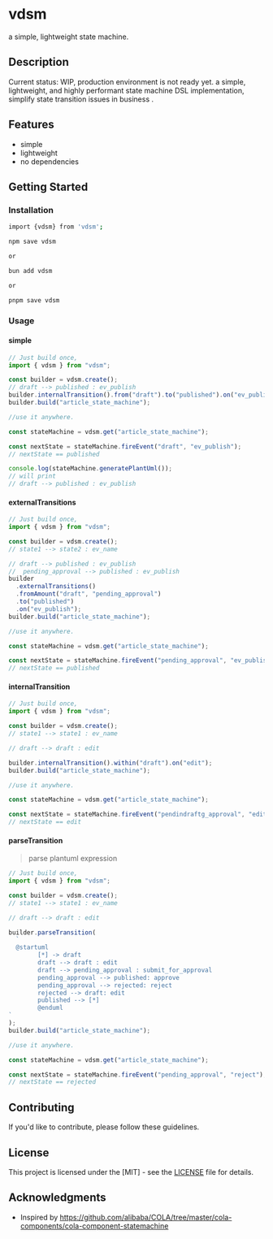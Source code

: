# vdsm

a simple, lightweight state machine.

## Description

Current status: WIP, production environment is not ready yet.
a simple, lightweight, and highly performant state machine DSL implementation, simplify state transition issues in business .

## Features

- simple
- lightweight
- no dependencies

## Getting Started

### Installation

```bash
import {vdsm} from 'vdsm';

npm save vdsm

or

bun add vdsm

or

pnpm save vdsm

```

### Usage

#### simple

```typescript
// Just build once,
import { vdsm } from "vdsm";

const builder = vdsm.create();
// draft --> published : ev_publish
builder.internalTransition().from("draft").to("published").on("ev_publish");
builder.build("article_state_machine");

//use it anywhere.

const stateMachine = vdsm.get("article_state_machine");

const nextState = stateMachine.fireEvent("draft", "ev_publish");
// nextState == published

console.log(stateMachine.generatePlantUml());
// will print
// draft --> published : ev_publish
```

#### externalTransitions

```typescript
// Just build once,
import { vdsm } from "vdsm";

const builder = vdsm.create();
// state1 --> state2 : ev_name

// draft --> published : ev_publish
//  pending_approval --> published : ev_publish
builder
  .externalTransitions()
  .fromAmount("draft", "pending_approval")
  .to("published")
  .on("ev_publish");
builder.build("article_state_machine");

//use it anywhere.

const stateMachine = vdsm.get("article_state_machine");

const nextState = stateMachine.fireEvent("pending_approval", "ev_publish");
// nextState == published
```

#### internalTransition

```typescript
// Just build once,
import { vdsm } from "vdsm";

const builder = vdsm.create();
// state1 --> state1 : ev_name

// draft --> draft : edit

builder.internalTransition().within("draft").on("edit");
builder.build("article_state_machine");

//use it anywhere.

const stateMachine = vdsm.get("article_state_machine");

const nextState = stateMachine.fireEvent("pendindraftg_approval", "edit");
// nextState == edit
```

#### parseTransition

> parse plantuml expression

```typescript
// Just build once,
import { vdsm } from "vdsm";

const builder = vdsm.create();
// state1 --> state1 : ev_name

// draft --> draft : edit

builder.parseTransition(
  `
  @startuml
        [*] -> draft
        draft --> draft : edit
        draft --> pending_approval : submit_for_approval
        pending_approval --> published: approve
        pending_approval --> rejected: reject
        rejected --> draft: edit
        published --> [*]
        @enduml
`
);
builder.build("article_state_machine");

//use it anywhere.

const stateMachine = vdsm.get("article_state_machine");

const nextState = stateMachine.fireEvent("pending_approval", "reject");
// nextState == rejected
```

## Contributing

If you'd like to contribute, please follow these guidelines.

## License

This project is licensed under the [MIT] - see the [LICENSE](LICENSE) file for details.

## Acknowledgments

- Inspired by https://github.com/alibaba/COLA/tree/master/cola-components/cola-component-statemachine
